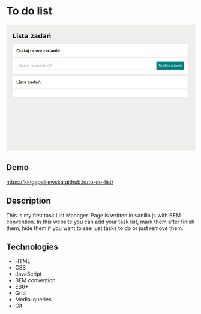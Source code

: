 # To do list
![List to do](image/Animation1.gif)
## Demo
https://kingapalijewska.github.io/to-do-list/
## Description
This is my first task List Manager. Page is written  in vanilla js with BEM convention. In this website you can add your task list, mark them after finish them, hide them if you want to see just tasks to do or just remove them.
## Technologies
- HTML
- CSS 
- JavaScript
- BEM convention
- ES6+
- Grid
- Media-queries
- Git
